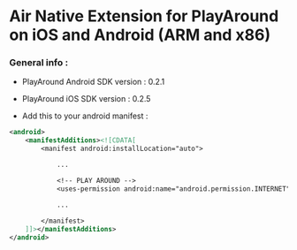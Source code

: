 Air Native Extension for PlayAround on iOS and Android (ARM and x86)
==================================

### General info :
- PlayAround Android SDK version : 0.2.1
- PlayAround iOS SDK version : 0.2.5
 
- Add this to your android manifest :

```xml
<android>
	<manifestAdditions><![CDATA[
		<manifest android:installLocation="auto">

			...

			<!-- PLAY AROUND -->
			<uses-permission android:name="android.permission.INTERNET"/>

			...
			
		</manifest>
	]]></manifestAdditions>
</android>
```
